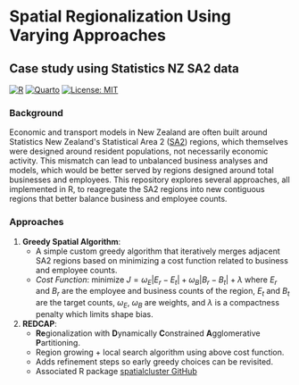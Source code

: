 # Spatial Regionalization Using Varying Approaches
## Case study using Statistics NZ SA2 data

[![R](https://img.shields.io/badge/R-4.3%2B-blue)](https://www.r-project.org/)
[![Quarto](https://img.shields.io/badge/Quarto-1.6%2B-orange)](https://www.r-project.org/)
[![License: MIT](https://img.shields.io/badge/License-MIT-yellow.svg)](https://opensource.org/licenses/MIT)

### Background
Economic and transport models in New Zealand are often built around Statistics New Zealand's Statistical Area 2 ([SA2](https://datafinder.stats.govt.nz/layer/104271-statistical-area-2-2020-generalised/)) regions, which themselves were designed around resident populations, not necessarily economic activity. This mismatch can lead to unbalanced business analyses and models, which would be better served by regions designed around total businesses and employees. This repository explores several approaches, all implemented in R, to reagregate the SA2 regions into new contiguous regions that better balance business and employee counts.

### Approaches
1. **Greedy Spatial Algorithm**:
    - A simple custom greedy algorithm that iteratively merges adjacent SA2 regions based on minimizing a cost function related to business and employee counts.
    - *Cost Function*: minimize $J = \omega_E |E_r - E_t| + \omega_B |B_r - B_t| + \lambda$ where $E_r$ and $B_r$ are the employee and business counts of the region, $E_t$ and $B_t$ are the target counts, $\omega_E$, $\omega_B$ are weights, and $\lambda$ is a compactness penalty which limits shape bias.
2. **REDCAP**:
    - **Re**gionalization with **D**ynamically **C**onstrained **A**gglomerative **P**artitioning.
    - Region growing + local search algorithm using above cost function.
    - Adds refinement steps so early greedy choices can be revisited.
    - Associated R package [spatialcluster GitHub](https://mpadge.github.io/spatialcluster/)
